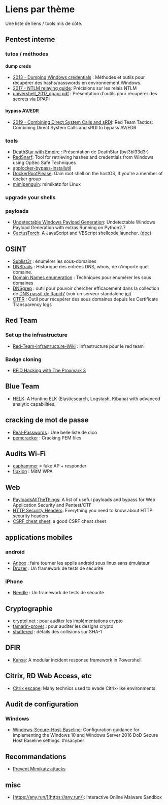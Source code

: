 # Liens par thème

Une liste de liens / tools mis de côté.

## Pentest interne

### tutos / méthodes

#### dump creds

* [2013 - Dumping Windows credentials](https://www.securusglobal.com/community/2013/12/20/dumping-windows-credentials/) : Méthodes et outils pour récupérer des hashs/passwords en environnement Windows.
* [2017 - NTLM relaying guide](https://byt3bl33d3r.github.io/practical-guide-to-ntlm-relaying-in-2017-aka-getting-a-foothold-in-under-5-minutes.html): Précisions sur les relais NTLM
* [univershell_2017_dpapi.pdf](http://www.synacktiv.ninja/ressources/univershell_2017_dpapi.pdf) : Présentation d'outils pour récupérer des secrets via DPAPI

#### bypass AV/EDR

* [2019 - Combining Direct System Calls and sRDI](https://outflank.nl/blog/2019/06/19/red-team-tactics-combining-direct-system-calls-and-srdi-to-bypass-av-edr/): Red Team Tactics: Combining Direct System Calls and sRDI to bypass AV/EDR

### tools

* [DeathStar with Empire](https://byt3bl33d3r.github.io/automating-the-empire-with-the-death-star-getting-domain-admin-with-a-push-of-a-button.html) : Présentation de DeathStar (byt3bl33d3r)
* [RedSnarf](https://github.com/nccgroup/redsnarf): Tool for retrieving hashes and credentials from Windows using OpSec Safe Techniques
* [applocker-bypass-installutil](https://pentestlab.blog/2017/05/08/applocker-bypass-installutil/)
* [DockerRootPlease](https://github.com/chrisfosterelli/dockerrootplease): Gain root shell on the hostOS, if you're a member of docker group
* [mimipenguin](https://github.com/huntergregal/mimipenguin): mimikatz for Linux

### upgrade your shells

### payloads

* [Undetectable Windows Payload Generation](https://github.com/nccgroup/Winpayloads): Undetectable Windows Payload Generation with extras Running on Python2.7
* [CactusTorch](https://github.com/mdsecactivebreach/CACTUSTORCH): A JavaScript and VBScript shellcode launcher. ([doc](https://www.mdsec.co.uk/2017/07/payload-generation-with-cactustorch/))

## OSINT

* [Sublist3r](https://github.com/aboul3la/Sublist3r) : énumérer les sous-domaines
* [DNStrails](https://dnstrails.com/) : Historique des entrées DNS, whois, de n'importe quel domaine.
* [Domain Names enumeration](https://blog.appsecco.com/a-penetration-testers-guide-to-sub-domain-enumeration-7d842d5570f6) : Techniques pour énumérer les sous domaines
* [DNSgrep](https://blog.erbbysam.com/index.php/2019/02/09/dnsgrep/) : outil pour pouvoir chercher efficacement dans la collection de [DNS passif de Rapid7](https://opendata.rapid7.com/sonar.fdns_v2/) (voir un serveur standalone [ici](https://dns.bufferover.run/dns?q=artichaut.com))
* [CTFR](https://github.com/UnaPibaGeek/ctfr) : Outil pour récupérer des sous domaines depuis les Certificate Transparency logs

## Red Team

### Set up the infrastructure

* [Red-Team-Infrastructure-Wiki](https://github.com/bluscreenofjeff/Red-Team-Infrastructure-Wiki) : Infrastructure pour le red team

### Badge cloning

* [RFID Hacking with The Proxmark 3](https://blog.kchung.co/rfid-hacking-with-the-proxmark-3/)

## Blue Team

* [HELK](https://github.com/Cyb3rWard0g/HELK): A Hunting ELK (Elasticsearch, Logstash, Kibana) with advanced analytic capabilities.

## cracking de mot de passe

* [Real-Passwords](https://github.com/berzerk0/Probable-Wordlists/tree/master/Real-Passwords) : Une belle liste de dico
* [pemcracker](https://github.com/bwall/pemcracker) : Cracking PEM files

## Audits Wi-Fi

* [eaphammer](https://github.com/s0lst1c3/eaphammer) = fake AP + responder
* [fluxion](https://github.com/FluxionNetwork/fluxion) : MitM WPA

## Web

* [PayloadsAllTheThings](https://github.com/swisskyrepo/PayloadsAllTheThings): A list of useful payloads and bypass for Web Application Security and Pentest/CTF
* [HTTP Security Headers](https://blog.appcanary.com/2017/http-security-headers.html): Everything you need to know about HTTP security headers
* [CSRF cheat sheet](https://trustfoundry.net/cross-site-request-forgery-cheat-sheet/): a good CSRF cheat sheet

## applications mobiles

### android

* [Anbox](http://www.omgubuntu.co.uk/2017/04/android-apps-linux-desktop-anbox) : faire tourner les applis android sous linux sans émulateur
* [Drozer](https://github.com/mwrlabs/drozer) : Un framework de tests de sécurité

### iPhone

* [Needle](https://github.com/mwrlabs/needle) : Un framework de tests de sécurité

## Cryptographie

* [cryptol.net](http://cryptol.net/) : pour auditer les implémentations crypto
* [tamarin-prover](https://tamarin-prover.github.io/) : pour auditer les designs crypto
* [shattered](http://shattered.io/) : détails des collisions sur SHA-1

## DFIR

* [Kansa](https://github.com/davehull/Kansa): A modular incident response framework in Powershell

## Citrix, RD Web Access, etc

* [Citrix escape](https://www.pentestpartners.com/security-blog/breaking-out-of-citrix-and-other-restricted-desktop-environments/): Many technics used to evade Citrix-like environments

## Audit de configuration

### Windows

* [Windows-Secure-Host-Baseline](https://github.com/nsacyber/Windows-Secure-Host-Baseline): Configuration guidance for implementing the Windows 10 and Windows Server 2016 DoD Secure Host Baseline settings. #nsacyber

## Recommandations

* [Prevent Mimikatz attacks](https://medium.com/blue-team/preventing-mimikatz-attacks-ed283e7ebdd5)

## misc

* [https://any.run/](https://any.run/): Interactive Online Malware Sandbox
